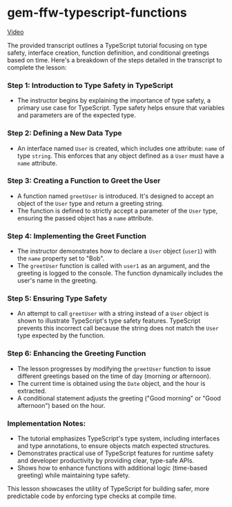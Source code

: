 # gem-ffw-typescript-functions

[Video](https://vimeo.com/917120042/02686cd0c5?share=copy)

The provided transcript outlines a TypeScript tutorial focusing on type safety, interface creation, function definition, and conditional greetings based on time. Here's a breakdown of the steps detailed in the transcript to complete the lesson:

### Step 1: Introduction to Type Safety in TypeScript
- The instructor begins by explaining the importance of type safety, a primary use case for TypeScript. Type safety helps ensure that variables and parameters are of the expected type.

### Step 2: Defining a New Data Type
- An interface named `User` is created, which includes one attribute: `name` of type `string`. This enforces that any object defined as a `User` must have a `name` attribute.

### Step 3: Creating a Function to Greet the User
- A function named `greetUser` is introduced. It's designed to accept an object of the `User` type and return a greeting string.
- The function is defined to strictly accept a parameter of the `User` type, ensuring the passed object has a `name` attribute.

### Step 4: Implementing the Greet Function
- The instructor demonstrates how to declare a `User` object (`user1`) with the `name` property set to "Bob".
- The `greetUser` function is called with `user1` as an argument, and the greeting is logged to the console. The function dynamically includes the user's name in the greeting.

### Step 5: Ensuring Type Safety
- An attempt to call `greetUser` with a string instead of a `User` object is shown to illustrate TypeScript's type safety features. TypeScript prevents this incorrect call because the string does not match the `User` type expected by the function.

### Step 6: Enhancing the Greeting Function
- The lesson progresses by modifying the `greetUser` function to issue different greetings based on the time of day (morning or afternoon).
- The current time is obtained using the `Date` object, and the hour is extracted.
- A conditional statement adjusts the greeting ("Good morning" or "Good afternoon") based on the hour.

### Implementation Notes:
- The tutorial emphasizes TypeScript's type system, including interfaces and type annotations, to ensure objects match expected structures.
- Demonstrates practical use of TypeScript features for runtime safety and developer productivity by providing clear, type-safe APIs.
- Shows how to enhance functions with additional logic (time-based greeting) while maintaining type safety.

This lesson showcases the utility of TypeScript for building safer, more predictable code by enforcing type checks at compile time.